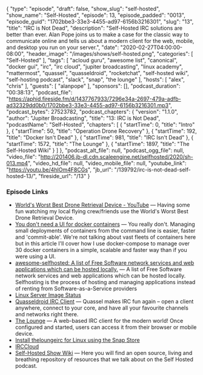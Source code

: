 {
  "type": "episode",
  "draft": false,
  "show_slug": "self-hosted",
  "show_name": "Self-Hosted",
  "episode": 13,
  "episode_padded": "0013",
  "episode_guid": "1702bbe3-33e3-4455-ad97-6156b3216301",
  "slug": "13",
  "title": "IRC is Not Dead",
  "description": "Self-Hosted IRC solutions are better than ever. Alan Pope joins us to make a case for the classic way to communicate online and tells us about a modern client for the web, mobile, and desktop you run on your server.",
  "date": "2020-02-27T04:00:00-08:00",
  "header_image": "/images/shows/self-hosted.png",
  "categories": [
    "Self-Hosted"
  ],
  "tags": [
    "acloud guru",
    "awesome list",
    "canonical",
    "docker gui",
    "irc",
    "irc cloud",
    "jupiter broadcasting",
    "linux academy",
    "mattermost",
    "quassel",
    "quasseldroid",
    "rocketchat",
    "self-hosted wiki",
    "self-hosting podcast",
    "slack",
    "snap",
    "the lounge"
  ],
  "hosts": [
    "alex",
    "chris"
  ],
  "guests": [
    "alanpope"
  ],
  "sponsors": [],
  "podcast_duration": "00:38:13",
  "podcast_file": "https://aphid.fireside.fm/d/1437767933/7296e34a-2697-479a-adfb-ad32329dd0b0/1702bbe3-33e3-4455-ad97-6156b3216301.mp3",
  "podcast_bytes": 27523782,
  "podcast_chapters": {
    "version": "1.1.0",
    "author": "Jupiter Broadcasting",
    "title": "13: IRC is Not Dead",
    "podcastName": "Self-Hosted",
    "chapters": [
      {
        "startTime": 0,
        "title": "Intro"
      },
      {
        "startTime": 50,
        "title": "Operation Drone Recovery"
      },
      {
        "startTime": 192,
        "title": "Docker Isn't Dead"
      },
      {
        "startTime": 981,
        "title": "IRC Isn't Dead"
      },
      {
        "startTime": 1572,
        "title": "The Lounge"
      },
      {
        "startTime": 1897,
        "title": "The Self-Hosted Wiki"
      }
    ]
  },
  "podcast_alt_file": null,
  "podcast_ogg_file": null,
  "video_file": "http://201406.jb-dl.cdn.scaleengine.net/selfhosted/2020/sh-013.mp4",
  "video_hd_file": null,
  "video_mobile_file": null,
  "youtube_link": "https://youtu.be/4hIOm4F8CGs",
  "jb_url": "/139792/irc-is-not-dead-self-hosted-13/",
  "fireside_url": "/13"
}


### Episode Links

  * [World's Worst Best Drone Retrieval Device - YouTube](https://www.youtube.com/watch?v=42-Ti5ARX1I "World's Worst Best Drone Retrieval Device - YouTube") — Having some fun watching my local flying crew/friends use the World's Worst Best Drone Retrieval Device.
  * [You don't need a UI for docker containers](https://blog.ktz.me/p/080c5233-9ec2-4441-a72d-dbe5aa67fefd/ "You don't need a UI for docker containers") — You really don't. Managing small deployments of containers from the command line is easier, faster and 'commit-able'. We're not talking about vast fleets of containers here but in this article I'll cover how I use docker-compose to manage over 30 docker containers in a simple, scalable and faster way than if you were using a UI.
  * [awesome-selfhosted: A list of Free Software network services and web applications which can be hosted locally.](https://github.com/awesome-selfhosted/awesome-selfhosted "awesome-selfhosted: A list of Free Software network services and web applications which can be hosted locally.") — A list of Free Software network services and web applications which can be hosted locally. Selfhosting is the process of hosting and managing applications instead of renting from Software-as-a-Service providers
  * [Linux Server Image Status](https://fleet.linuxserver.io/ "Linux Server Image Status")
  * [Quasseldroid IRC Client](https://quasseldroid.info/ "Quasseldroid IRC Client") — Quassel makes IRC fun again – open a client anywhere, connect to your core, and have all your favourite channels and networks right there.
  * [The Lounge](https://thelounge.chat/ "The Lounge") — A web-based IRC client for the modern world! Once configured and started, users can access it from their browser or mobile device.
  * [Install theloungeirc for Linux using the Snap Store](https://snapcraft.io/theloungeirc "Install theloungeirc for Linux using the Snap Store")
  * [IRCCloud](https://www.irccloud.com "IRCCloud")
  * [Self-Hosted Show Wiki](https://selfhostedshow.github.io/wiki/ "Self-Hosted Show Wiki") — Here you will find an open source, living and breathing repository of resources that we talk about on the Self Hosted podcast.


